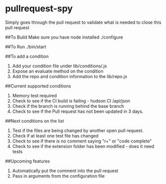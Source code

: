 pullrequest-spy
===============

Simply goes through the pull request to validate what is needed to close this pull request

##To Build
Make sure you have node installed
./configure

##To Run
./bin/start

##To add a condition
1. Add your condition file under lib/conditions/<name>.js
2. Expose an evaluate method on the condition
3. Add the repo and condition information to the lib/repo.js


##Current supported conditions
1. Memory test required
2. Check to see if the CI build is failing - hudson CI <server-ur>/api/json
3. Check if the branch is running behind the base branch
4. Check to see if the Pull request has not been updated in 3 days.

##Next conditions on the list
1. Test if the files are being changed by another open pull request.
2. Check if at least one test file has changed
5. Check to see if there is no comment saying "r+" or "code complete"
6. Check to see if the extension folder has been modified - does it need tests

##Upcoming features
1. Automatically put the comment into the pull request
2. Pass in arguments from the configuration file

